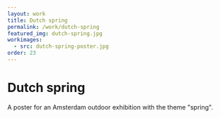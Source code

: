 ```yaml
---
layout: work
title: Dutch spring
permalink: /work/dutch-spring
featured_img: dutch-spring.jpg
workimages:
  - src: dutch-spring-poster.jpg
order: 23
---
```


# Dutch spring

A poster for an Amsterdam outdoor exhibition with the theme "spring".